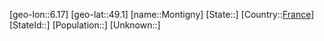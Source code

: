 ﻿---
location: [49.1,6.17]
type: City
tags:
- geo/City


SpocWebEntityId: 32583
isDeleted: false
confidential: public

---
[geo-lon::6.17]
[geo-lat::49.1]
[name::Montigny]
[State::]
[Country::[France](geo/Continent/Europe/France.md)]
[StateId::]
[Population::]
[Unknown::]

